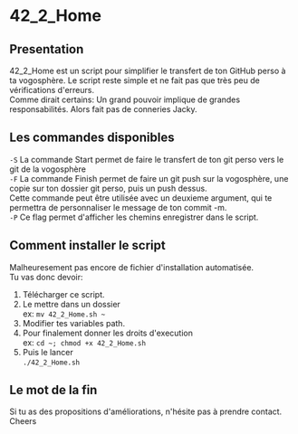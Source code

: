 # 42_2_Home


## Presentation
42_2_Home est un script pour simplifier le transfert de ton GitHub perso à ta vogosphère.
Le script reste simple et ne fait pas que très peu de vérifications d'erreurs.  
Comme dirait certains: Un grand pouvoir implique de grandes responsabilités. Alors fait pas de conneries Jacky.

## Les commandes disponibles
```-S```  La commande Start permet de faire le transfert de ton git perso vers le git de la vogosphère  
```-F``` La commande Finish permet de faire un git push sur la vogosphère, une copie sur ton dossier git perso, puis un push dessus.  
    Cette commande peut être utilisée avec un deuxieme argument, qui te permettra de personnaliser le message de ton commit -m.    
```-P```  Ce flag permet d'afficher les chemins enregistrer dans le script.  

## Comment installer le script
Malheuresement pas encore de fichier d'installation automatisée.  
Tu vas donc devoir:  
1) Télécharger ce script.  
2) Le mettre dans un dossier  
ex: ```mv 42_2_Home.sh ~ ```  
3) Modifier tes variables path.   
4) Pour finalement donner les droits d'execution   
ex: ```cd ~; chmod +x 42_2_Home.sh ```    
5) Puis le lancer   
```./42_2_Home.sh```  

## Le mot de la fin  
Si tu as des propositions d'améliorations, n'hésite pas à prendre contact.  
Cheers
